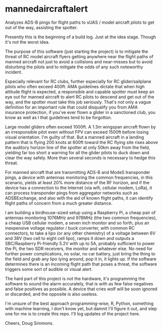 # mannedaircraftalert
Analyzes ADS-B pings for flight paths to sUAS / model aircraft pilots to get out of the way, assisting the spotter.

Presently this is the beginning of a build log. Just at the idea stage. Though it's not the worst idea.

The purpose of this software (just starting the project) is to mitigate the threat of RC model aircraft flyers getting anywhere near the flight paths of manned aircraft not just to avoid a collisions and near-misses but to avoid disturbing the pilots and to mitigate the odds of any such noteworthy incident.

Especially relevant for RC clubs, further especially for RC glider/sailplane pilots who often exceed 400ft: AMA guidelines dictate that when high altitude flight is expected, a responsible and capable spotter must keep an eye out for manned aircraft to alert RC pilots to descend and get out of the way, and the spotter must take this job seriously. That's not only a vague definition for an important rule that could disqualify you from AMA insurance protection, if you've ever flown a glider in a sanctioned club, you know as well as I that guidelines tend to be forgotton. 

Large model gliders often exceed 1000ft. A 1.3m wingspan aircraft flown by an irresponsible pilot even without FPV can exceed 1500ft before losing visual orientation. I'm guilty of that. But a manned aircraft in a landing pattern that is flying 200 knots at 600ft toward the RC flying site rises above the auditory horizon line of the spotter at only 50km away from the field, yielding far too short a warning for all the glider pilots to duck down and clear the way safely. More than several seconds is necessary to hedge this threat.

For manned aircraft that are transmitting ADS-B and ModeS transponder pings, a device with antennas monitoring the common frequencies, in this scenario, yields at least 20% more distance of the RF horizon, and if the device has a connection to the Internet (via wifi, cellular modem, LoRa), it can process transponder pings from aggregator networks such as ADSBExchange, and also with the aid of known flight paths, it can identify flight paths of concern from a much greater distance.

I am building a birdhouse-sized setup using a Raspberry Pi, a cheap pair of antennas monitoring 1076MHz and 978MHz (the two common frequencies), a cheap USB cellular modem, a seven inch monitor and so forth, plus an inexpensive voltage regulator / buck converter, with common RC connectors, to take a lipo (or any other chemistry) of a voltage between 6V and 38V (two cell to eight cell lipo), ramps it down and outputs a SBC/Raspberry Pi-friendly 5.2V with up to 5A, probably sufficient to power the Pi, the two SDR receivers, the monitor and whatever else. No need for further power complications, no solar, no car battery, just bring the thing to the field and grab any lipo lying around, pop it in, it lights up. If the software determines there is an incoming flight path that poses a threat, the software triggers some sort of audible or visual alert.

The hard part of this project is not the hardware, it's programming the software to sound the alarm accurately, that is with as few false negatives and false positives as possible. A device that cries wolf will be soon ignored or discarded, and the opposite is also useless. 

I'm unsure of the best approach programming-wise, R, Python, something with machine learning, I don't know yet, but damnit I'll figure it out, and step one for me is to create this repo. I'll log updates of the project here. 

Cheers, Doug Simmons. 
